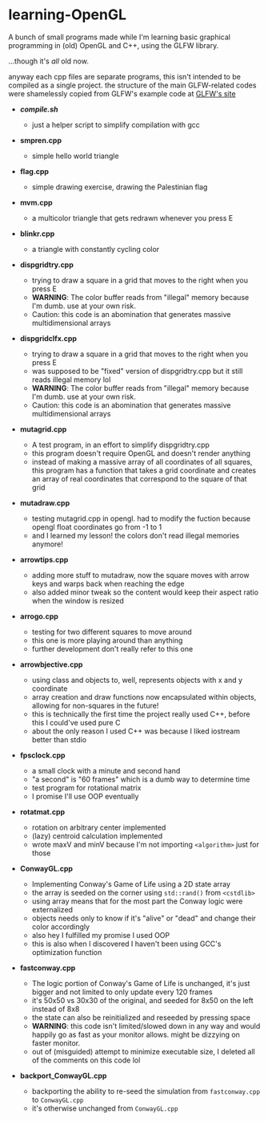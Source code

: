 # learning-OpenGL

A bunch of small programs made while I'm learning basic graphical programming in (old) OpenGL and C++, using the GLFW library.

...though it's *all* old now.

anyway each cpp files are separate programs, this isn't intended to be compiled as a single project. the structure of the main GLFW-related codes were shamelessly copied from GLFW's example code at [GLFW's site](https://www.glfw.org/documentation)

* **_compile.sh_**
  * just a helper script to simplify compilation with gcc

* **smpren.cpp**
  * simple hello world triangle
* **flag.cpp**
  * simple drawing exercise, drawing the Palestinian flag
* **mvm.cpp**
  * a multicolor triangle that gets redrawn whenever you press E
* **blinkr.cpp**
  * a triangle with constantly cycling color
* **dispgridtry.cpp**
  * trying to draw a square in a grid that moves to the right when you press E
  * **WARNING**: The color buffer reads from "illegal" memory because I'm dumb. use at your own risk.
  * Caution: this code is an abomination that generates massive multidimensional arrays
* **dispgridclfx.cpp**
  * trying to draw a square in a grid that moves to the right when you press E
  * was supposed to be "fixed" version of dispgridtry.cpp but it still reads illegal memory lol
  * **WARNING**: The color buffer reads from "illegal" memory because I'm dumb. use at your own risk.
  * Caution: this code is an abomination that generates massive multidimensional arrays
* **mutagrid.cpp**
  * A test program, in an effort to simplify dispgridtry.cpp
  * this program doesn't require OpenGL and doesn't render anything
  * instead of making a massive array of all coordinates of all squares, this program has a function that takes a grid coordinate and creates an array of real coordinates that correspond to the square of that grid
* **mutadraw.cpp**
  * testing mutagrid.cpp in opengl. had to modify the fuction because opengl float coordinates go from -1 to 1
  * and I learned my lesson! the colors don't read illegal memories anymore!
* **arrowtips.cpp**
  * adding more stuff to mutadraw, now the square moves with arrow keys and warps back when reaching the edge
  * also added minor tweak so the content would keep their aspect ratio when the window is resized
* **arrogo.cpp**
  * testing for two different squares to move around
  * this one is more playing around than anything
  * further development don't really refer to this one
* **arrowbjective.cpp**
  * using class and objects to, well, represents objects with x and y coordinate
  * array creation and draw functions now encapsulated within objects, allowing for non-squares in the future!
  * this is technically the first time the project really used C++, before this I could've used pure C
  * about the only reason I used C++ was because I liked iostream better than stdio
* **fpsclock.cpp**
  * a small clock with a minute and second hand
  * "a second" is "60 frames" which is a dumb way to determine time
  * test program for rotational matrix
  * I promise I'll use OOP eventually
* **rotatmat.cpp**
  * rotation on arbitrary center implemented
  * (lazy) centroid calculation implemented
  * wrote maxV and minV because I'm not importing `<algorithm>` just for those
* **ConwayGL.cpp**
  * Implementing Conway's Game of Life using a 2D state array
  * the array is seeded on the corner using `std::rand()` from `<cstdlib>`
  * using array means that for the most part the Conway logic were externalized
  * objects needs only to know if it's "alive" or "dead" and change their color accordingly
  * also hey I fulfilled my promise I used OOP
  * this is also when I discovered I haven't been using GCC's optimization function
* **fastconway.cpp**
  * The logic portion of Conway's Game of Life is unchanged, it's just bigger and not limited to only update every 120 frames
  * it's 50x50 vs 30x30 of the original, and seeded for 8x50 on the left instead of 8x8
  * the state can also be reinitialized and reseeded by pressing space
  * **WARNING**: this code isn't limited/slowed down in any way and would happily go as fast as your monitor allows. might be dizzying on faster monitor.
  * out of (misguided) attempt to minimize executable size, I deleted all of the comments on this code lol
* **backport_ConwayGL.cpp**
  * backporting the ability to re-seed the simulation from `fastconway.cpp` to `ConwayGL.cpp`
  * it's otherwise unchanged from `ConwayGL.cpp`

